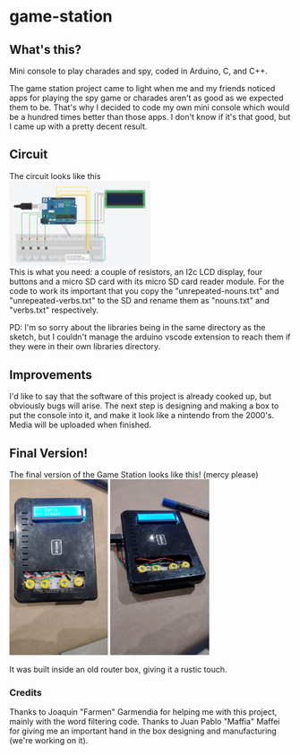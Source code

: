 # game-station

## What's this?

Mini console to play charades and spy, coded in Arduino, C, and C++.

The game station project came to light when me and my friends noticed apps for playing the spy game or charades aren't as good as we expected them to be.
That's why I decided to code my own mini console which would be a hundred times better than those apps. I don't know if it's that good, but I came up with a
pretty decent result.

## Circuit

The circuit looks like this<br>
<img src="./images/game-station-circuit.jpeg" alt="game station circuit image" style="width: 50%;"><br>
This is what you need: a couple of resistors, an I2c LCD display, four buttons and a micro SD card with its micro SD card reader module.
For the code to work its important that you copy the "unrepeated-nouns.txt" and "unrepeated-verbs.txt" to the SD and rename them as
"nouns.txt" and "verbs.txt" respectively.

PD: I'm so sorry about the libraries being in the same directory as the sketch, but I couldn't manage the arduino vscode extension to reach them if they were in their own libraries directory.

## Improvements

I'd like to say that the software of this project is already cooked up, but obviously bugs will arise. The next step is designing and making a box to put the console into it, and make it look like a nintendo from the 2000's. Media will be uploaded when finished.

## Final Version!

The final version of the Game Station looks like this! (mercy please)<br>
<img src="./images/project-finished-2.jpg" alt="game station box image" style="width: 35%;">
<img src="./images/project-finished-1.jpg" alt="game station box image 2" style="width: 35%;"><br>

It was built inside an old router box, giving it a rustic touch.

### Credits

Thanks to Joaquin "Farmen" Garmendia for helping me with this project, mainly with the word filtering code.
Thanks to Juan Pablo "Maffia" Maffei for giving me an important hand in the box designing and manufacturing (we're working on it).
